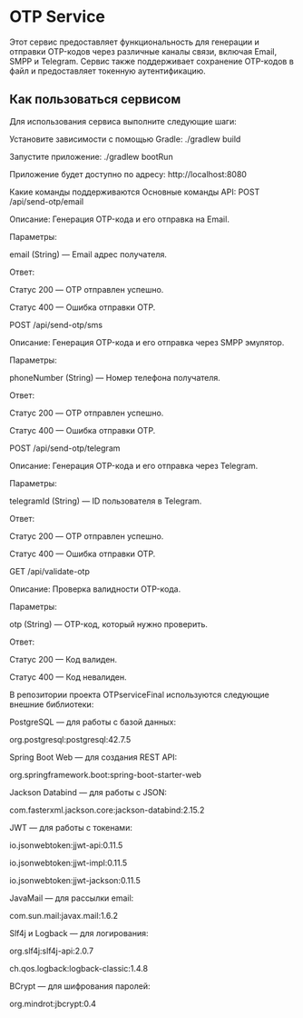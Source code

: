 # OTP Service

Этот сервис предоставляет функциональность для генерации и отправки OTP-кодов через различные каналы связи, включая Email, SMPP и Telegram. Сервис также поддерживает сохранение OTP-кодов в файл и предоставляет токенную аутентификацию.

## Как пользоваться сервисом

Для использования сервиса выполните следующие шаги:

Установите зависимости с помощью Gradle:
./gradlew build

Запустите приложение:
./gradlew bootRun

Приложение будет доступно по адресу:
http://localhost:8080

Какие команды поддерживаются
Основные команды API:
POST /api/send-otp/email

Описание: Генерация OTP-кода и его отправка на Email.

Параметры:

email (String) — Email адрес получателя.

Ответ:

Статус 200 — OTP отправлен успешно.

Статус 400 — Ошибка отправки OTP.

POST /api/send-otp/sms

Описание: Генерация OTP-кода и его отправка через SMPP эмулятор.

Параметры:

phoneNumber (String) — Номер телефона получателя.

Ответ:

Статус 200 — OTP отправлен успешно.

Статус 400 — Ошибка отправки OTP.

POST /api/send-otp/telegram

Описание: Генерация OTP-кода и его отправка через Telegram.

Параметры:

telegramId (String) — ID пользователя в Telegram.

Ответ:

Статус 200 — OTP отправлен успешно.

Статус 400 — Ошибка отправки OTP.

GET /api/validate-otp

Описание: Проверка валидности OTP-кода.

Параметры:

otp (String) — OTP-код, который нужно проверить.

Ответ:

Статус 200 — Код валиден.

Статус 400 — Код невалиден.

В репозитории проекта OTPserviceFinal используются следующие внешние библиотеки:

PostgreSQL — для работы с базой данных:

org.postgresql:postgresql:42.7.5

Spring Boot Web — для создания REST API:

org.springframework.boot:spring-boot-starter-web

Jackson Databind — для работы с JSON:

com.fasterxml.jackson.core:jackson-databind:2.15.2

JWT — для работы с токенами:

io.jsonwebtoken:jjwt-api:0.11.5

io.jsonwebtoken:jjwt-impl:0.11.5

io.jsonwebtoken:jjwt-jackson:0.11.5

JavaMail — для рассылки email:

com.sun.mail:javax.mail:1.6.2

Slf4j и Logback — для логирования:

org.slf4j:slf4j-api:2.0.7

ch.qos.logback:logback-classic:1.4.8

BCrypt — для шифрования паролей:

org.mindrot:jbcrypt:0.4
